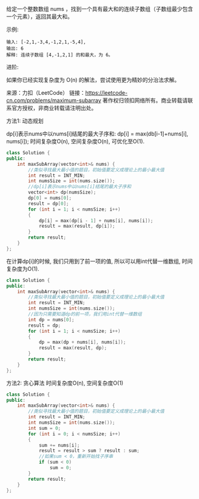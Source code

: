 给定一个整数数组 nums ，找到一个具有最大和的连续子数组（子数组最少包含一个元素），返回其最大和。

示例:

    输入: [-2,1,-3,4,-1,2,1,-5,4],
    输出: 6
    解释: 连续子数组 [4,-1,2,1] 的和最大，为 6。

进阶:

如果你已经实现复杂度为 O(n) 的解法，尝试使用更为精妙的分治法求解。

来源：力扣（LeetCode）
链接：https://leetcode-cn.com/problems/maximum-subarray
著作权归领扣网络所有。商业转载请联系官方授权，非商业转载请注明出处。

方法1: 动态规划

dp[i]表示nums中以nums[i]结尾的最大子序和:
dp[i] = max(db[i-1]+nums[i], nums[i]);
时间复杂度O(n), 空间复杂度O(n), 可优化至O(1).

```c++
class Solution {
public:
    int maxSubArray(vector<int>& nums) {
        //类似寻找最大最小值的题目，初始值要定义成理论上的最小最大值
        int result = INT_MIN;
        int numsSize = int(nums.size());
        //dp[i]表示nums中以nums[i]结尾的最大子序和
        vector<int> dp(numsSize);
        dp[0] = nums[0];
        result = dp[0];
        for (int i = 1; i < numsSize; i++)
        {
            dp[i] = max(dp[i - 1] + nums[i], nums[i]);
            result = max(result, dp[i]);
        }
        return result;
    }
};
```

在计算dp[i]的时候, 我们只用到了前一项的值, 所以可以用int代替一维数组, 时间复杂度为O(1).

```c++
class Solution {
public:
    int maxSubArray(vector<int>& nums) {
        //类似寻找最大最小值的题目，初始值要定义成理论上的最小最大值
        int result = INT_MIN;
        int numsSize = int(nums.size());
        //因为只需要知道dp的前一项，我们用int代替一维数组
        int dp = nums[0];
        result = dp;
        for (int i = 1; i < numsSize; i++)
        {
            dp = max(dp + nums[i], nums[i]);
            result = max(result, dp);
        }
        return result;
    }
};
```

方法2: 贪心算法
时间复杂度O(n), 空间复杂度O(1)

```c++
class Solution {
public:
    int maxSubArray(vector<int>& nums) {
        //类似寻找最大最小值的题目，初始值要定义成理论上的最小最大值
        int result = INT_MIN;
        int numsSize = int(nums.size());
        int sum = 0;
        for (int i = 0; i < numsSize; i++)
        {
            sum += nums[i];
            result = result > sum ? result : sum;
            //如果sum < 0，重新开始找子序串
            if (sum < 0)
                sum = 0;
        }
        return result;
    }
};
```
